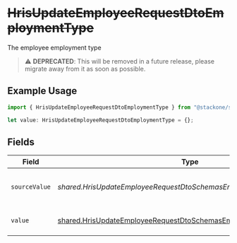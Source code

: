 # ~~HrisUpdateEmployeeRequestDtoEmploymentType~~

The employee employment type

> :warning: **DEPRECATED**: This will be removed in a future release, please migrate away from it as soon as possible.

## Example Usage

```typescript
import { HrisUpdateEmployeeRequestDtoEmploymentType } from "@stackone/stackone-client-ts/sdk/models/shared";

let value: HrisUpdateEmployeeRequestDtoEmploymentType = {};
```

## Fields

| Field                                                                                                                                                 | Type                                                                                                                                                  | Required                                                                                                                                              | Description                                                                                                                                           | Example                                                                                                                                               |
| ----------------------------------------------------------------------------------------------------------------------------------------------------- | ----------------------------------------------------------------------------------------------------------------------------------------------------- | ----------------------------------------------------------------------------------------------------------------------------------------------------- | ----------------------------------------------------------------------------------------------------------------------------------------------------- | ----------------------------------------------------------------------------------------------------------------------------------------------------- |
| `sourceValue`                                                                                                                                         | *shared.HrisUpdateEmployeeRequestDtoSchemasEmploymentTypeSourceValue*                                                                                 | :heavy_minus_sign:                                                                                                                                    | The source value of the employment type.                                                                                                              | Permanent                                                                                                                                             |
| `value`                                                                                                                                               | [shared.HrisUpdateEmployeeRequestDtoSchemasEmploymentTypeValue](../../../sdk/models/shared/hrisupdateemployeerequestdtoschemasemploymenttypevalue.md) | :heavy_minus_sign:                                                                                                                                    | The type of the employment.                                                                                                                           | permanent                                                                                                                                             |